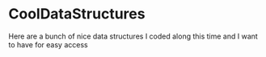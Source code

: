 # CoolDataStructures
Here are a bunch of nice data structures I coded along this time and I want to have for easy access
